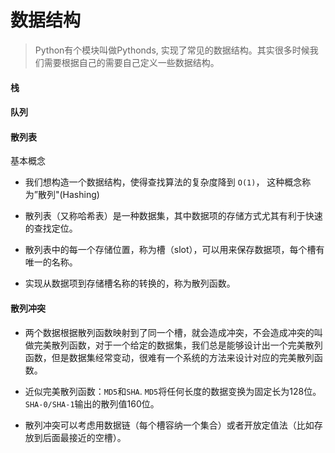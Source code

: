 # 数据结构

> Python有个模块叫做Pythonds, 实现了常见的数据结构。其实很多时候我们需要根据自己的需要自己定义一些数据结构。



#### 栈

#### 队列

#### 散列表

基本概念

* 我们想构造一个数据结构，使得查找算法的复杂度降到 `O(1)`， 这种概念称为”散列"(Hashing)

* 散列表（又称哈希表）是一种数据集，其中数据项的存储方式尤其有利于快速的查找定位。
* 散列表中的每一个存储位置，称为槽（slot），可以用来保存数据项，每个槽有唯一的名称。
* 实现从数据项到存储槽名称的转换的，称为散列函数。

#### 散列冲突

* 两个数据根据散列函数映射到了同一个槽，就会造成冲突，不会造成冲突的叫做完美散列函数，对于一个给定的数据集，我们总是能够设计出一个完美散列函数，但是数据集经常变动，很难有一个系统的方法来设计对应的完美散列函数。

* 近似完美散列函数：`MD5`和`SHA`. `MD5`将任何长度的数据变换为固定长为128位。`SHA-0/SHA-1`输出的散列值160位。

* 散列冲突可以考虑用数据链（每个槽容纳一个集合）或者开放定值法（比如存放到后面最接近的空槽）。 






